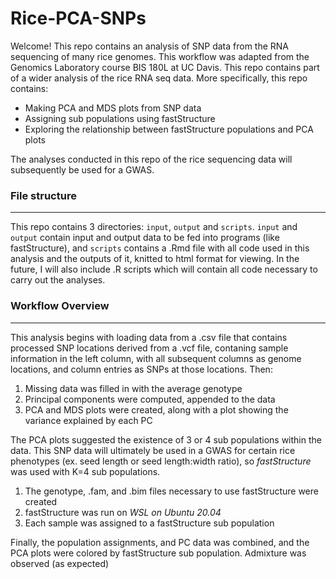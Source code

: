 # Rice-PCA-SNPs



Welcome! This repo contains an analysis of SNP data from the RNA sequencing of many rice genomes. This workflow was adapted from the Genomics Laboratory course BIS 180L at UC Davis. This repo contains part of a wider analysis of the rice RNA seq data. More specifically, this repo contains:

* Making PCA and MDS plots from SNP data
* Assigning sub populations using fastStructure
* Exploring the relationship between fastStructure populations and PCA plots

The analyses conducted in this repo of the rice sequencing data will subsequently be used for a GWAS.


### File structure
---

This repo contains 3 directories: `input`, `output` and `scripts`. `input` and `output` contain input and output data to be fed into programs (like fastStructure), and `scripts` contains a .Rmd file with all code used in this analysis and the outputs of it, knitted to html format for viewing. In the future, I will also include .R scripts which will contain all code necessary to carry out the analyses.

### Workflow Overview
---

This analysis begins with loading data from a .csv file that contains processed SNP locations derived from a .vcf file, contaning sample information in the left column, with all subsequent columns as genome locations, and column entries as SNPs at those locations. Then:

1. Missing data was filled in with the average genotype
2. Principal components were computed, appended to the data
3. PCA and MDS plots were created, along with a plot showing the variance explained by each PC

The PCA plots suggested the existence of 3 or 4 sub populations within the data. This SNP data will ultimately be used in a GWAS for certain rice phenotypes (ex. seed length or seed length:width ratio), so _fastStructure_ was used with K=4 sub populations.

1. The genotype, .fam, and .bim files necessary to use fastStructure were created
2. fastStructure was run on _WSL on Ubuntu 20.04_
3. Each sample was assigned to a fastStructure sub population 

Finally, the population assignments, and PC data was combined, and the PCA plots were colored by fastStructure sub population. Admixture was observed (as expected)
